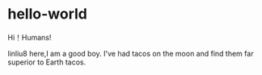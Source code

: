 # hello-world


Hi！Humans!

linliu8 here,I am a good boy.
I've had tacos on the moon and find them far superior to Earth tacos.
